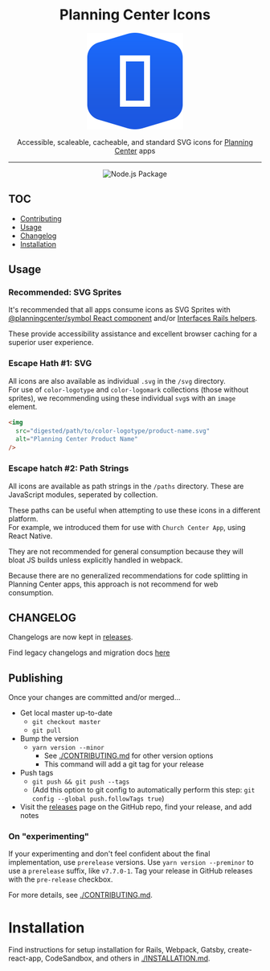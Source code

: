<div align="center">

# Planning Center Icons

![Planning Center Icons logo](./logo.svg)

Accessible, scaleable, cacheable, and standard SVG icons for [Planning Center](https://planning.center) apps

<hr />

![Node.js Package](https://github.com/planningcenter/icons/workflows/Node.js%20Package/badge.svg)

</div>

## TOC

- [Contributing](./contributing.md)
- [Usage](#usage)
- [Changelog](#changelog)
- [Installation](#platform-setup-and-usage)

## Usage

### Recommended: SVG Sprites

It's recommended that all apps consume icons as SVG Sprites with [@planningcenter/symbol React component](https://github.com/planningcenter/design/tree/master/planningcenter/symbol) and/or [Interfaces Rails helpers](https://github.com/ministrycentered/interfaces/blob/master/app/helpers/interfaces/application_helper.rb#L19-L64).

These provide accessibility assistance and excellent browser caching for a superior user experience.

### Escape Hath #1: SVG

All icons are also available as individual `.svg` in the `/svg` directory.  
For use of `color-logotype` and `color-logomark` collections (those without sprites), we recommending using these individual `svg`s with an `image` element.

```html
<img
  src="digested/path/to/color-logotype/product-name.svg"
  alt="Planning Center Product Name"
/>
```

### Escape hatch #2: Path Strings

All icons are available as path strings in the `/paths` directory.
These are JavaScript modules, seperated by collection.

These paths can be useful when attempting to use these icons in a different platform.  
For example, we introduced them for use with `Church Center App`, using React Native.

They are not recommended for general consumption because they will bloat JS builds unless explicitly handled in webpack.

Because there are no generalized recommendations for code splitting in Planning Center apps, this approach is not recommend for web consumption.

## CHANGELOG

Changelogs are now kept in [releases](https://github.com/planningcenter/icons/releases).

Find legacy changelogs and migration docs [here](./changelog)

## Publishing

Once your changes are committed and/or merged...

- Get local master up-to-date
  - `git checkout master`
  - `git pull`
- Bump the version
  - `yarn version --minor`
    - See [./CONTRIBUTING.md](./CONTRIBUTING.md) for other version options
    - This command will add a git tag for your release
- Push tags
  - `git push && git push --tags`
  - (Add this option to git config to automatically perform this step: `git config --global push.followTags true`)
- Visit the [releases](https://github.com/planningcenter/icons/releases) page on the GitHub repo, find your release, and add notes

### On "experimenting"

If your experimenting and don't feel confident about the final implementation, use `prerelease` versions.
Use `yarn version --preminor` to use a `prerelease` suffix, like `v7.7.0-1`.
Tag your release in GitHub releases with the `pre-release` checkbox.

For more details, see [./CONTRIBUTING.md](./CONTRIBUTING.md).

# Installation

Find instructions for setup installation for Rails, Webpack, Gatsby, create-react-app, CodeSandbox, and others in [./INSTALLATION.md](./INSTALLATION.md).
